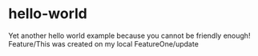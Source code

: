 # hello-world
Yet another hello world example because you cannot be friendly enough!
Feature/This was created on my local 
FeatureOne/update
